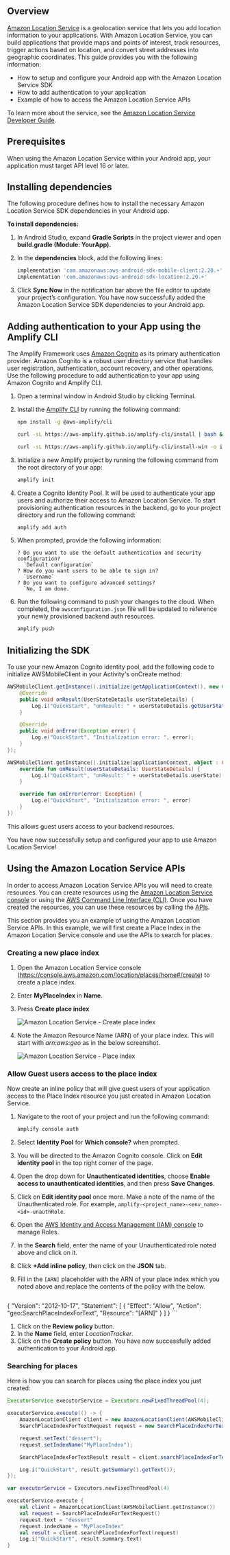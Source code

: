 ## Overview

[Amazon Location Service](http://aws.amazon.com/location) is a geolocation service that lets you add location information to your applications. With Amazon Location Service, you can build applications that provide maps and points of interest, track resources, trigger actions based on location, and convert street addresses into geographic coordinates. This guide provides you with the following information:

- How to setup and configure your Android app with the Amazon Location Service SDK
- How to add authentication to your application
- Example of how to access the Amazon Location Service APIs

To learn more about the service, see the [Amazon Location Service Developer Guide](https://docs.aws.amazon.com/location/latest/developerguide/).

## Prerequisites

When using the Amazon Location Service within your Android app, your application must target API level 16 or later.

## Installing dependencies

The following procedure defines how to install the necessary Amazon Location Service SDK dependencies in your Android app.

**To install dependencies:**

1. In Android Studio, expand **Gradle Scripts** in the project viewer and open **build.gradle (Module: YourApp).**
1. In the **dependencies** block, add the following lines:

    ```groovy
    implementation 'com.amazonaws:aws-android-sdk-mobile-client:2.20.+'
    implementation 'com.amazonaws:aws-android-sdk-location:2.20.+'
    ```

1. Click **Sync Now** in the notification bar above the file editor to update your project’s configuration. You have now successfully added the Amazon Location Service SDK dependencies to your Android app.

## Adding authentication to your App using the Amplify CLI

The Amplify Framework uses [Amazon Cognito](https://aws.amazon.com/cognito/) as its primary authentication provider. Amazon Cognito is a robust user directory service that handles user registration, authentication, account recovery, and other operations. Use the following procedure to add authentication to your app using Amazon Cognito and Amplify CLI. 

1. Open a terminal window in Android Studio by clicking Terminal.
1. Install the [Amplify CLI](https://docs.amplify.aws/cli/start/install) by running the following command:

    <amplify-block-switcher>

    <amplify-block name="NPM">

    ```bash
    npm install -g @aws-amplify/cli
    ```

    </amplify-block>

    <amplify-block name="cURL (Mac and Linux)">

    ```bash
    curl -sL https://aws-amplify.github.io/amplify-cli/install | bash && $SHELL
    ```

    </amplify-block>

    <amplify-block name="cURL (Windows)">

    ```bash
    curl -sL https://aws-amplify.github.io/amplify-cli/install-win -o install.cmd && install.cmd
    ```

    </amplify-block>

    </amplify-block-switcher>

1. Initialize a new Amplify project by running the following command from the root directory of your app:

    ```bash
    amplify init
    ```

1. Create a Cognito Identity Pool. It will be used to authenticate your app users and authorize their access to Amazon Location Service. To start provisioning authentication resources in the backend, go to your project directory and run the following command:

    ```bash
    amplify add auth
    ```

1. When prompted, provide the following information:

    ```console
    ? Do you want to use the default authentication and security configuration? 
      `Default configuration`
    ? How do you want users to be able to sign in? 
      `Username`
    ? Do you want to configure advanced settings? 
      `No, I am done.`
    ```

1. Run the following command to push your changes to the cloud. When completed, the `awsconfiguration.json` file will be updated to reference your newly provisioned backend auth resources.

    ```bash
    amplify push
    ```

## Initializing the SDK

To use your new Amazon Cognito identity pool, add the following code to initialize AWSMobileClient in your Activity's onCreate method:

<amplify-block-switcher>

<amplify-block name="Java">

```java
AWSMobileClient.getInstance().initialize(getApplicationContext(), new Callback<UserStateDetails>() {
    @Override
    public void onResult(UserStateDetails userStateDetails) {
        Log.i("QuickStart", "onResult: " + userStateDetails.getUserState());
    }

    @Override
    public void onError(Exception error) {
        Log.e("QuickStart", "Initialization error: ", error);
    }
});
```

</amplify-block>
<amplify-block name="Kotlin">

```kotlin
AWSMobileClient.getInstance().initialize(applicationContext, object : Callback<UserStateDetails> {
    override fun onResult(userStateDetails: UserStateDetails) {
        Log.i("QuickStart", "onResult: " + userStateDetails.userState)
    }

    override fun onError(error: Exception) {
        Log.e("QuickStart", "Initialization error: ", error)
    }
})
```

</amplify-block>
</amplify-block-switcher>

This allows guest users access to your backend resources. 

You have now successfully setup and configured your app to use Amazon Location Service!

## Using the Amazon Location Service APIs

In order to access Amazon Location Service APIs you will need to create resources. You can create resources using the [Amazon Location Service console](http://console.aws.amazon.com/location/home) or using the [AWS Command Line Interface (CLI)](https://aws.amazon.com/cli/). Once you have created the resources, you can use these resources by calling the [APIs](https://aws-amplify.github.io/aws-sdk-android/docs/reference/). 

This section provides you an example of using the Amazon Location Service APIs. In this example, we will first create a Place Index in the Amazon Location Service console and use the APIs to search for places.  

### Creating a new place index

1. Open the Amazon Location Service console (https://console.aws.amazon.com/location/places/home#/create) to create a place index.
1. Enter **MyPlaceIndex** in **Name**.
1. Press **Create place index**

    ![Amazon Location Service - Create place index](~/images/als/create-place-index.png)

1. Note the Amazon Resource Name (ARN) of your place index. This will start with *arn:aws:geo* as in the below screenshot.

    ![Amazon Location Service - Place index](~/images/als/my-place-index.png)

### Allow Guest users access to the place index

Now create an inline policy that will give guest users of your application access to the Place Index resource you just created in Amazon Location Service.

1. Navigate to the root of your project and run the following command:

    ```bash
    amplify console auth
    ```

1. Select **Identity Pool** for **Which console?** when prompted.
1. You will be directed to the Amazon Cognito console. Click on **Edit identity pool** in the top right corner of the page.
1. Open the drop down for **Unauthenticated identities**, choose **Enable access to unauthenticated identities**, and then press **Save Changes**.
1. Click on **Edit identity pool** once more. Make a note of the name of the Unauthenticated role. For example, `amplify-<project_name>-<env_name>-<id>-unauthRole`.
1. Open the [AWS Identity and Access Management (IAM) console](https://console.aws.amazon.com/iam/home#/roles) to manage Roles.
1. In the **Search** field, enter the name of your Unauthenticated role noted above and click on it.
1. Click **+Add inline policy**, then click on the **JSON** tab.
1. Fill in the `[ARN]` placeholder with the ARN of your place index which you noted above and replace the contents of the policy with the below.

    ```json
{
        "Version": "2012-10-17",
        "Statement": [
            {
                "Effect": "Allow",
                "Action": "geo:SearchPlaceIndexForText",
                "Resource": "[ARN]"
            }
        ]
}
    ```

1. Click on the **Review policy** button.
1. In the **Name** field, enter *LocationTracker*.
1. Click on the **Create policy** button. You have now successfully added authentication to your Android app.

### Searching for places

Here is how you can search for places using the place index you just created:

<amplify-block-switcher>

<amplify-block name="Java">

```java
ExecutorService executorService = Executors.newFixedThreadPool(4);

executorService.execute(() -> {
    AmazonLocationClient client = new AmazonLocationClient(AWSMobileClient.getInstance());
    SearchPlaceIndexForTextRequest request = new SearchPlaceIndexForTextRequest();

    request.setText("dessert");
    request.setIndexName("MyPlaceIndex");

    SearchPlaceIndexForTextResult result = client.searchPlaceIndexForText(request);

    Log.i("QuickStart", result.getSummary().getText());
});
```

</amplify-block>
<amplify-block name="Kotlin">

```kotlin
var executorService = Executors.newFixedThreadPool(4)

executorService.execute {
    val client = AmazonLocationClient(AWSMobileClient.getInstance())
    val request = SearchPlaceIndexForTextRequest()
    request.text = "dessert"
    request.indexName = "MyPlaceIndex"
    val result = client.searchPlaceIndexForText(request)
    Log.i("QuickStart", result.summary.text)
}
```

</amplify-block>
</amplify-block-switcher>
